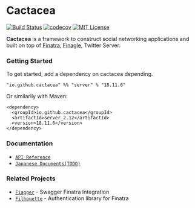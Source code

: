 # Cactacea

[![Build Status](https://travis-ci.org/cactacea/backend.svg?branch=master)](https://travis-ci.org/cactacea/backend)
[![codecov](https://codecov.io/gh/cactacea/backend/branch/master/graph/badge.svg)](https://codecov.io/gh/cactacea/backend)
[![MIT License](http://img.shields.io/badge/license-MIT-blue.svg?style=flat)](LICENSE)

**Cactacea** is a framework to construct social networking applications and built on top of [Finatra](https://twitter.github.io/finatra/), [Finagle](https://twitter.github.io/finagle/), Twitter Server.

### Getting Started

To get started, add a dependency on cactacea depending.

```
"io.github.cactacea" %% "server" % "18.11.6"
```
Or similarily with Maven:
```
<dependency>
  <groupId>io.github.cactacea</groupId>
  <artifactId>server_2.12</artifactId>
  <version>18.11.6</version>
</dependency>
```

### Documentation

- [`API Reference`](https://cactacea.github.io/backend/)
- [`Japanese Documents(TODO)`](https://cactacea.github.io/docs/)

### Related Projects

- [`Fiagger`](https://github.com/cactacea/backend/finagger) - Swagger Finatra Integration
- [`Filhouette`](https://github.com/cactacea/backend/filhouette) - Authentication library for Finatra
